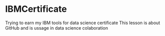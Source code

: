 # IBMCertificate
Trying to earn my IBM tools for data science certificate
This lesson is about GitHub and is ussage in data science colaboration
